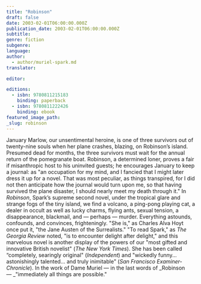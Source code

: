 ```yaml
---
title: "Robinson"
draft: false
date: 2003-02-01T06:00:00.000Z
publication_date: 2003-02-01T06:00:00.000Z
subtitle:
genre: fiction
subgenre:
language:
author:
  - author/muriel-spark.md
translator:

editor:

editions:
  - isbn: 9780811215183
    binding: paperback
  - isbn: 9780811222426
    binding: ebook
featured_image_path:
_slug: robinson
---
```


January Marlow, our unsentimental heroine, is one of three survivors out of twenty-nine souls when her plane crashes, blazing, on Robinson’s island. Presumed dead for months, the three survivors must wait for the annual return of the pomegranate boat. Robinson, a determined loner, proves a fair if misanthropic host to his uninvited guests; he encourages January to keep a journal: as "an occupation for my mind, and I fancied that I might later dress it up for a novel. That was most peculiar, as things transpired, for I did not then anticipate how the journal would turn upon me, so that having survived the plane disaster, I should nearly meet my death through it." In _Robinson_, Spark’s supreme second novel, under the tropical glare and strange fogs of the tiny island, we find a volcano, a ping-pong playing cat, a dealer in occult as well as lucky charms, flying ants, sexual tension, a disappearance, blackmail, and — perhaps — murder. Everything astounds, confounds, and convinces, frighteningly. "She is," as Charles Alva Hoyt once put it, "the Jane Austen of the Surrealists." "To read Spark," as _The Georgia Review_ noted, "is to encounter delight after delight," and this marvelous novel is another display of the powers of our "most gifted and innovative British novelist" (_The New York Times_). She has been called “completely, searingly original" (_Independent_) and "wickedly funny... astonishingly talented... and truly inimitable" (_San Francisco Examiner-Chronicle_). In the work of Dame Muriel — in the last words of _Robinson — _"immediately all things are possible."

